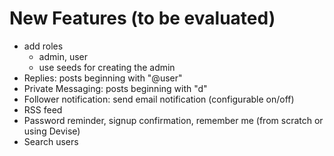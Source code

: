 # New Features (to be evaluated)

- add roles
  - admin, user
  - use seeds for creating the admin
- Replies: posts beginning with "@user"
- Private Messaging: posts beginning with "d"
- Follower notification: send email notification (configurable on/off)
- RSS feed
- Password reminder, signup confirmation, remember me (from scratch or using Devise)
- Search users

